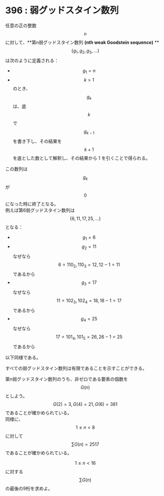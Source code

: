 # 396 : 弱グッドスタイン数列

任意の正の整数$$n$$に対して、**第n弱グッドスタイン数列 **(nth weak Goodstein sequence)** **$$\{ g_1,g_2,g_3, \dots\}$$は次のように定義される：

* $$g_1 = n$$
* $$k > 1$$のとき、$$g_k$$は、底$$k$$で$$g_{k-1}$$を書き下し、その結果を$$k+1$$を底とした数として解釈し、その結果から 1 を引くことで得られる。

この数列は$$g_k$$が$$0$$になった時に終了となる。\
&#x20;例えば第6弱グッドスタイン数列は$$\{6, 11, 17, 25, \dots\}$$となる：

* $$g_1 = 6$$
* $$g_2 = 11$$なぜなら$$6 = 110_2, 110_3 = 12, 12 - 1 = 11$$であるから
* $$g_3 = 17$$なぜなら$$11 = 102_3, 102_4 = 18, 18 - 1 = 17$$であるから
* $$g_4 = 25$$なぜなら$$17 = 101_4, 101_5 = 26, 26 - 1 = 25$$であるから

以下同様である。

すべての弱グッドスタイン数列は有限であることを示すことができる。

第n弱グッドスタイン数列のうち、非ゼロである要素の個数を$$G(n)$$としよう。\
$$G(2) = 3, G(4) = 21, G(6) = 381$$であることが確かめられている。\
同様に、$$1 \leq n < 8$$に対して$$\sum G(n) = 2517$$であることが確かめられている。

$$1 \leq n < 16$$に対する$$\sum G(n)$$の最後の9桁を求めよ。
